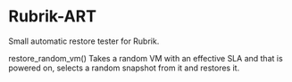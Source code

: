 # Rubrik-ART
Small automatic restore tester for Rubrik.

restore_random_vm()
Takes a random VM with an effective SLA and that is powered on, selects a random snapshot from it and restores it.
